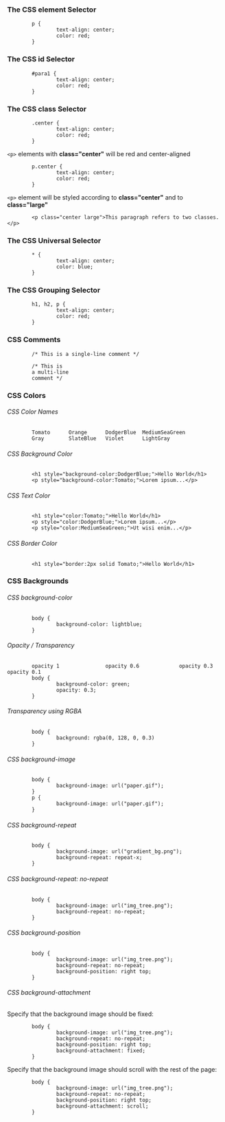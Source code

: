 ### The CSS element Selector
            p {
                    text-align: center;
                    color: red;
            }
### The CSS id Selector
            #para1 {
                    text-align: center;
                    color: red;
            }
### The CSS class Selector
            .center {
                    text-align: center;
                    color: red;
            }

`<p>` elements with **class="center"** will be red and center-aligned

            p.center {
                    text-align: center;
                    color: red;
            }
            
`<p>` element will be styled according to **class="center"** and to **class="large"**
            
            <p class="center large">This paragraph refers to two classes.</p>
### The CSS Universal Selector
            * {
                    text-align: center;
                    color: blue;
            }
### The CSS Grouping Selector
            h1, h2, p {
                    text-align: center;
                    color: red;
            }
### CSS Comments
            /* This is a single-line comment */
            
            /* This is
            a multi-line
            comment */
### CSS Colors
###### CSS Color Names
            Tomato      Orange      DodgerBlue  MediumSeaGreen
            Gray        SlateBlue   Violet      LightGray
###### CSS Background Color
            <h1 style="background-color:DodgerBlue;">Hello World</h1>
            <p style="background-color:Tomato;">Lorem ipsum...</p>
###### CSS Text Color
            <h1 style="color:Tomato;">Hello World</h1>
            <p style="color:DodgerBlue;">Lorem ipsum...</p>
            <p style="color:MediumSeaGreen;">Ut wisi enim...</p>
###### CSS Border Color
            <h1 style="border:2px solid Tomato;">Hello World</h1>
### CSS Backgrounds
###### CSS background-color
            body {
                    background-color: lightblue;
            }
###### Opacity / Transparency
            opacity 1               opacity 0.6             opacity 0.3             opacity 0.1
            body {
                    background-color: green;
                    opacity: 0.3;
            }
###### Transparency using RGBA
            body {
                    background: rgba(0, 128, 0, 0.3)
            }
###### CSS background-image
            body {
                    background-image: url("paper.gif");
            }
            p {
                    background-image: url("paper.gif");
            }
###### CSS background-repeat
            body {
                    background-image: url("gradient_bg.png");
                    background-repeat: repeat-x;
            }
###### CSS background-repeat: no-repeat
            body {
                    background-image: url("img_tree.png");
                    background-repeat: no-repeat;
            }
###### CSS background-position
            body {
                    background-image: url("img_tree.png");
                    background-repeat: no-repeat;
                    background-position: right top;
            }
###### CSS background-attachment
Specify that the background image should be fixed:

            body {
                    background-image: url("img_tree.png");
                    background-repeat: no-repeat;
                    background-position: right top;
                    background-attachment: fixed;
            }

Specify that the background image should scroll with the rest of the page:

            body {
                    background-image: url("img_tree.png");
                    background-repeat: no-repeat;
                    background-position: right top;
                    background-attachment: scroll;
            }
### 
### 
### 
### 
### 
### 
### 
### 
### 
### 
### 
### 
### 
### 
### 
### 
### 
### 
### 
### 
### 
### 
### 
### 
### 
### 
### 
### 
### 
### 
### 
### 
### 
### 
### 
### 
### 
### 
### 
### 
### 
### 
### 
### 
### 
### 
### 
### 
### 
### 
### 
### 
### 
### 
### 
### 
### 
### 
### 
### 
### 
### 
### 
### 
### 
### 
### 
### 
### 
### 
### 
### 
### 
### 
### 
### 
### 
### 
### 
### 
### 
### 
### 
### 
### 
### 
### 
### 
### 
### 
### 
### 
### 
### 
### 
### 
### 
### 
### 
### 
### 
### 
### 
### 
### 
### 
### 
### 
### 
### 
### 
### 
### 
### 
### 
### 
### 
### 
### 
### 
### 
### 
### 
### 
### 
### 
### 


